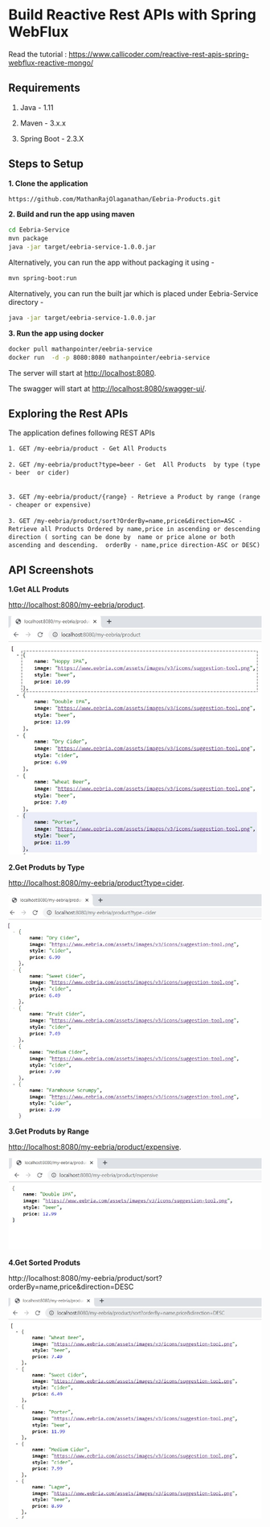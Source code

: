 # Build Reactive Rest APIs with Spring WebFlux

Read the tutorial : https://www.callicoder.com/reactive-rest-apis-spring-webflux-reactive-mongo/

## Requirements

1. Java - 1.11

2. Maven - 3.x.x

3. Spring Boot - 2.3.X

## Steps to Setup

**1. Clone the application**

```bash
https://github.com/MathanRajOlaganathan/Eebria-Products.git
```

**2. Build and run the app using maven**

```bash
cd Eebria-Service
mvn package
java -jar target/eebria-service-1.0.0.jar
```

Alternatively, you can run the app without packaging it using -

```bash
mvn spring-boot:run
```
Alternatively, you can run the built  jar which is  placed under Eebria-Service directory -

```bash
java -jar target/eebria-service-1.0.0.jar
```

**3. Run the app using docker**

```bash
docker pull mathanpointer/eebria-service
docker run  -d -p 8080:8080 mathanpointer/eebria-service

```

The server will start at <http://localhost:8080>.

The swagger will start at <http://localhost:8080/swagger-ui/>.

## Exploring the Rest APIs

The application defines following REST APIs

```
1. GET /my-eebria/product - Get All Products 

2. GET /my-eebria/product?type=beer - Get  All Products  by type (type - beer  or cider)


3. GET ​/my-eebria​/product​/{range} - Retrieve a Product by range (range - cheaper or expensive)

3. GET ​/my-eebria​/product​/sort?OrderBy=name,price&direction=ASC - Retrieve all Products Ordered by name,price in ascending or descending direction ( sorting can be done by  name or price alone or both ascending and descending.  orderBy - name,price direction-ASC or DESC)

```
## API Screenshots

**1.Get ALL Produts**

<http://localhost:8080/my-eebria/product>.

![getAllProducts](https://github.com/MathanRajOlaganathan/Eebria-Products/blob/master/Eebria-Service/imgs/eebria-getProducts.jpg?raw=true)


**2.Get Produts by  Type**

<http://localhost:8080/my-eebria/product?type=cider>.

![getProductsByType](https://github.com/MathanRajOlaganathan/Eebria-Products/blob/master/Eebria-Service/imgs/eebria-type.jpg?raw=true)


**3.Get Produts by Range**

<http://localhost:8080/my-eebria/product/expensive>.

![getProductsByRange](https://github.com/MathanRajOlaganathan/Eebria-Products/blob/master/Eebria-Service/imgs/eebria-range.jpg?raw=true)


**4.Get Sorted Produts**

http://localhost:8080/my-eebria/product/sort?orderBy=name,price&direction=DESC

![getProductsBySort](https://github.com/MathanRajOlaganathan/Eebria-Products/blob/master/Eebria-Service/imgs/eebria-sort.jpg?raw=true)





